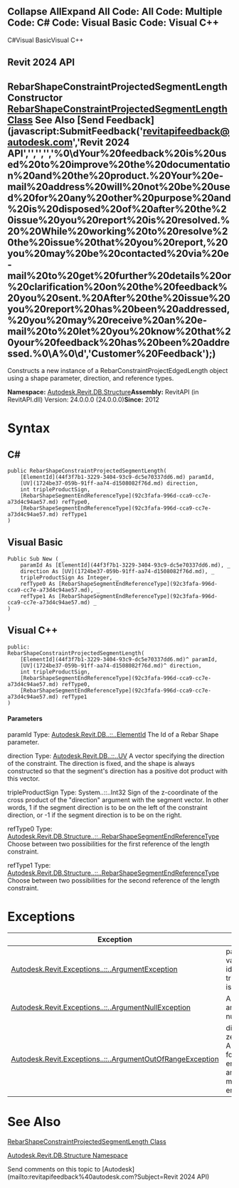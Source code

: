 ﻿

Collapse AllExpand All Code: All Code: Multiple Code: C# Code: Visual Basic Code: Visual C++   
---  
  
C#Visual BasicVisual C++

Revit 2024 API  
---  
RebarShapeConstraintProjectedSegmentLength Constructor   
[RebarShapeConstraintProjectedSegmentLength Class](a41486b4-25c4-c955-f1ab-c585ffb92bd2.md) See Also [Send Feedback](javascript:SubmitFeedback\('revitapifeedback@autodesk.com','Revit 2024 API','','','','%0\\dYour%20feedback%20is%20used%20to%20improve%20the%20documentation%20and%20the%20product.%20Your%20e-mail%20address%20will%20not%20be%20used%20for%20any%20other%20purpose%20and%20is%20disposed%20of%20after%20the%20issue%20you%20report%20is%20resolved.%20%20While%20working%20to%20resolve%20the%20issue%20that%20you%20report,%20you%20may%20be%20contacted%20via%20e-mail%20to%20get%20further%20details%20or%20clarification%20on%20the%20feedback%20you%20sent.%20After%20the%20issue%20you%20report%20has%20been%20addressed,%20you%20may%20receive%20an%20e-mail%20to%20let%20you%20know%20that%20your%20feedback%20has%20been%20addressed.%0\\A%0\\d','Customer%20Feedback'\);)  
---  
  
Constructs a new instance of a RebarConstraintProjectEdgedLength object using a shape parameter, direction, and reference types. 

**Namespace:** [Autodesk.Revit.DB.Structure](d586b341-f687-9d90-e96d-255806b7d4fc.md)**Assembly:** RevitAPI (in RevitAPI.dll) Version: 24.0.0.0 (24.0.0.0)**Since:** 2012 

# Syntax

C#  
---  
      
    
    public RebarShapeConstraintProjectedSegmentLength(
    	[ElementId](44f3f7b1-3229-3404-93c9-dc5e70337dd6.md) paramId,
    	[UV](1724be37-059b-91ff-aa74-d1508082f76d.md) direction,
    	int tripleProductSign,
    	[RebarShapeSegmentEndReferenceType](92c3fafa-996d-cca9-cc7e-a73d4c94ae57.md) refType0,
    	[RebarShapeSegmentEndReferenceType](92c3fafa-996d-cca9-cc7e-a73d4c94ae57.md) refType1
    )  
  
Visual Basic  
---  
      
    
    Public Sub New ( _
    	paramId As [ElementId](44f3f7b1-3229-3404-93c9-dc5e70337dd6.md), _
    	direction As [UV](1724be37-059b-91ff-aa74-d1508082f76d.md), _
    	tripleProductSign As Integer, _
    	refType0 As [RebarShapeSegmentEndReferenceType](92c3fafa-996d-cca9-cc7e-a73d4c94ae57.md), _
    	refType1 As [RebarShapeSegmentEndReferenceType](92c3fafa-996d-cca9-cc7e-a73d4c94ae57.md) _
    )  
  
Visual C++  
---  
      
    
    public:
    RebarShapeConstraintProjectedSegmentLength(
    	[ElementId](44f3f7b1-3229-3404-93c9-dc5e70337dd6.md)^ paramId, 
    	[UV](1724be37-059b-91ff-aa74-d1508082f76d.md)^ direction, 
    	int tripleProductSign, 
    	[RebarShapeSegmentEndReferenceType](92c3fafa-996d-cca9-cc7e-a73d4c94ae57.md) refType0, 
    	[RebarShapeSegmentEndReferenceType](92c3fafa-996d-cca9-cc7e-a73d4c94ae57.md) refType1
    )  
  
#### Parameters

paramId
    Type: [Autodesk.Revit.DB..::..ElementId](44f3f7b1-3229-3404-93c9-dc5e70337dd6.md) The Id of a Rebar Shape parameter. 

direction
    Type: [Autodesk.Revit.DB..::..UV](1724be37-059b-91ff-aa74-d1508082f76d.md) A vector specifying the direction of the constraint. The direction is fixed, and the shape is always constructed so that the segment's direction has a positive dot product with this vector. 

tripleProductSign
    Type: System..::..Int32 Sign of the z-coordinate of the cross product of the "direction" argument with the segment vector. In other words, 1 if the segment direction is to be on the left of the constraint direction, or -1 if the segment direction is to be on the right. 

refType0
    Type: [Autodesk.Revit.DB.Structure..::..RebarShapeSegmentEndReferenceType](92c3fafa-996d-cca9-cc7e-a73d4c94ae57.md) Choose between two possibilities for the first reference of the length constraint. 

refType1
    Type: [Autodesk.Revit.DB.Structure..::..RebarShapeSegmentEndReferenceType](92c3fafa-996d-cca9-cc7e-a73d4c94ae57.md) Choose between two possibilities for the second reference of the length constraint. 

# Exceptions

| Exception | Condition |
| --- | --- |
| [Autodesk.Revit.Exceptions..::..ArgumentException](2e6e4206-97a8-dd4b-df5d-4269f4bb6088.md) | paramId is not a valid Element identifier. -or- tripleProductSign is not 1 or -1. |
| [Autodesk.Revit.Exceptions..::..ArgumentNullException](631e1424-60f4-929b-4e52-dda9dcd26316.md) | A non-optional argument was null |
| [Autodesk.Revit.Exceptions..::..ArgumentOutOfRangeException](60f148c9-ece0-a6bb-4e12-bb4a9c8c8a24.md) | direction has zero length. -or- A value passed for an enumeration argument is not a member of that enumeration |
  
# See Also

[RebarShapeConstraintProjectedSegmentLength Class](a41486b4-25c4-c955-f1ab-c585ffb92bd2.md)

[Autodesk.Revit.DB.Structure Namespace](d586b341-f687-9d90-e96d-255806b7d4fc.md)

Send comments on this topic to [Autodesk](mailto:revitapifeedback%40autodesk.com?Subject=Revit 2024 API)